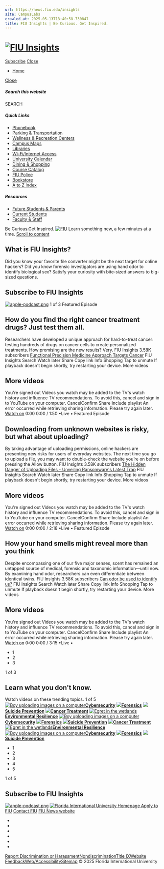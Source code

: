 ```yaml
---
url: https://news.fiu.edu/insights
site: CampusLabs
crawled_at: 2025-05-13T13:40:58.730847
title: FIU Insights | Be Curious. Get Inspired.
---
```


# [![FIU Insights](https://news.fiu.edu/insights/_assets/images/logo.png)](https://news.fiu.edu/insights/#insights)
[Subscribe](https://news.fiu.edu/insights/#subscribe)
[Close](https://news.fiu.edu/insights/)
  * [Home](https://news.fiu.edu/insights/index)


[ Close ](https://news.fiu.edu/insights/)
##### Search this website
SEARCH
##### Quick Links
  * [ Phonebook](https://phonebook.fiu.edu)
  * [ Parking & Transportation](https://parking.fiu.edu/)
  * [ Wellness & Recreation Centers](https://dasa.fiu.edu/all-departments/wellness-recreation-centers/)
  * [ Campus Maps](http://campusmaps.fiu.edu/)
  * [ Libraries](https://library.fiu.edu/)
  * [ Wi-Fi/Internet Access](https://network.fiu.edu/)
  * [ University Calendar](https://calendar.fiu.edu/)
  * [ Dining & Shopping](https://shop.fiu.edu/)
  * [ Course Catalog](https://catalog.fiu.edu/)
  * [ FIU Police](https://police.fiu.edu/)
  * [ Bookstore](https://shop.fiu.edu/retail/barnes-noble/course-materials/)
  * [ A to Z Index](https://www.fiu.edu/atoz/index.html)


##### Resources
  * [ Future Students & Parents](https://www.fiu.edu/information-for/future-students-parents.html)
  * [ Current Students](https://www.fiu.edu/information-for/current-students.html)
  * [ Faculty & Staff](https://www.fiu.edu/information-for/faculty-staff.html)


Be Curious.Get Inspired. [![FIU](https://news.fiu.edu/insights/_assets/images/fiu-chat-bubble.webp)](https://news.fiu.edu/insights/#subscribe)
Learn something new, a few minutes at a time.
[Scroll to content](https://news.fiu.edu/insights/#insights)
## What is FIU Insights?
Did you know your favorite file converter might be the next target for online hackers? Did you know forensic investigators are using hand odor to identify biological sex?
Satisfy your curiosity with bite-sized answers to big-sized questions.
## Subscribe to FIU Insights
[![apple-podcast.png](https://news.fiu.edu/insights/_assets/images/youtube-podcast.png)](https://www.youtube.com/@fiuinsights?sub_confirmation=1)
1 of 3
Featured Episode
## How do you find the right cancer treatment drugs? Just test them all.
Researchers have developed a unique approach for hard-to-treat cancer: testing hundreds of drugs on cancer cells to create personalized treatments.
How promising are the new results? Very.
FIU Insights
3.58K subscribers
[Functional Precision Medicine Approach Targets Cancer](https://www.youtube.com/watch?v=vY9Ij5uZTgc)
FIU Insights
Search
Watch later
Share
Copy link
Info
Shopping
Tap to unmute
If playback doesn't begin shortly, try restarting your device.
More videos
## More videos
You're signed out
Videos you watch may be added to the TV's watch history and influence TV recommendations. To avoid this, cancel and sign in to YouTube on your computer.
CancelConfirm
Share
Include playlist
An error occurred while retrieving sharing information. Please try again later.
[Watch on](https://www.youtube.com/watch?v=vY9Ij5uZTgc&embeds_referring_euri=https%3A%2F%2Fnews.fiu.edu%2F)
0:00
0:00 / 1:50
•Live
•
[](https://www.youtube.com/watch?v=vY9Ij5uZTgc "Watch on YouTube")
Featured Episode
## Downloading from unknown websites is risky, but what about uploading?
By taking advantage of uploading permissions, online hackers are presenting new risks for users of everyday websites. The next time you go to upload a file, you may want to double-check the website you’re on before pressing the Allow button.
FIU Insights
3.58K subscribers
[The Hidden Danger of Uploading Files - Unveiling Ransomware's Latest Trap](https://www.youtube.com/watch?v=nX9PSw6Dbzs)
FIU Insights
Search
Watch later
Share
Copy link
Info
Shopping
Tap to unmute
If playback doesn't begin shortly, try restarting your device.
More videos
## More videos
You're signed out
Videos you watch may be added to the TV's watch history and influence TV recommendations. To avoid this, cancel and sign in to YouTube on your computer.
CancelConfirm
Share
Include playlist
An error occurred while retrieving sharing information. Please try again later.
[Watch on](https://www.youtube.com/watch?v=nX9PSw6Dbzs&embeds_referring_euri=https%3A%2F%2Fnews.fiu.edu%2F)
0:00
0:00 / 2:18
•Live
•
[](https://www.youtube.com/watch?v=nX9PSw6Dbzs "Watch on YouTube")
Featured Episode
## How your hand smells might reveal more than you think
Despite encompassing one of our five major senses, scent has remained an untapped source of medical, forensic and taxonomic information—until now. By examining hand odor, researchers can even differentiate between identical twins.
FIU Insights
3.58K subscribers
[Can odor be used to identify us?](https://www.youtube.com/watch?v=QseGmlXKF0U)
FIU Insights
Search
Watch later
Share
Copy link
Info
Shopping
Tap to unmute
If playback doesn't begin shortly, try restarting your device.
More videos
## More videos
You're signed out
Videos you watch may be added to the TV's watch history and influence TV recommendations. To avoid this, cancel and sign in to YouTube on your computer.
CancelConfirm
Share
Include playlist
An error occurred while retrieving sharing information. Please try again later.
[Watch on](https://www.youtube.com/watch?v=QseGmlXKF0U&embeds_referring_euri=https%3A%2F%2Fnews.fiu.edu%2F)
0:00
0:00 / 3:15
•Live
•
[](https://www.youtube.com/watch?v=QseGmlXKF0U "Watch on YouTube")
  * 1
  * 2
  * 3


1 of 3
## Learn what you don't know.
Watch videos on these trending topics.
1 of 5
[![Boy uploading images on a computer](https://news.fiu.edu/insights/_assets/images/cybersecurity-thumbnail.webp)**Cybersecurity**](https://youtu.be/nX9PSw6Dbzs?si=XeArQxaCYBeM6XSa)
[![](https://news.fiu.edu/insights/_assets/images/forensics.jpg)**Forensics**](https://youtu.be/QseGmlXKF0U?si=HM0bJrOXiR0Z-c1O)
[![](https://news.fiu.edu/insights/_assets/images/suicide-prevention-thumbnail.webp)**Suicide Prevention**](https://youtu.be/1cwsfTG9kf4?si=xLLYo8Lj5Vn4w3VF)
[![](https://news.fiu.edu/insights/_assets/images/azzam-thumbnail.webp)**Cancer Treatment**](https://youtu.be/vY9Ij5uZTgc?feature=shared)
[![Egret in the wetlands](https://news.fiu.edu/insights/_assets/images/wetlands-thumbnail.webp)**Environmental Resilience**](https://youtu.be/_YE9GRoTcyw?si=BF6Mx2bHu41465ek)
[![Boy uploading images on a computer](https://news.fiu.edu/insights/_assets/images/cybersecurity-thumbnail.webp)**Cybersecurity**](https://youtu.be/nX9PSw6Dbzs?si=XeArQxaCYBeM6XSa)
[![](https://news.fiu.edu/insights/_assets/images/forensics.jpg)**Forensics**](https://youtu.be/QseGmlXKF0U?si=HM0bJrOXiR0Z-c1O)
[![](https://news.fiu.edu/insights/_assets/images/suicide-prevention-thumbnail.webp)**Suicide Prevention**](https://youtu.be/1cwsfTG9kf4?si=xLLYo8Lj5Vn4w3VF)
[![](https://news.fiu.edu/insights/_assets/images/azzam-thumbnail.webp)**Cancer Treatment**](https://youtu.be/vY9Ij5uZTgc?feature=shared)
[![Egret in the wetlands](https://news.fiu.edu/insights/_assets/images/wetlands-thumbnail.webp)**Environmental Resilience**](https://youtu.be/_YE9GRoTcyw?si=BF6Mx2bHu41465ek)
[![Boy uploading images on a computer](https://news.fiu.edu/insights/_assets/images/cybersecurity-thumbnail.webp)**Cybersecurity**](https://youtu.be/nX9PSw6Dbzs?si=XeArQxaCYBeM6XSa)
[![](https://news.fiu.edu/insights/_assets/images/forensics.jpg)**Forensics**](https://youtu.be/QseGmlXKF0U?si=HM0bJrOXiR0Z-c1O)
[![](https://news.fiu.edu/insights/_assets/images/suicide-prevention-thumbnail.webp)**Suicide Prevention**](https://youtu.be/1cwsfTG9kf4?si=xLLYo8Lj5Vn4w3VF)
  * 1
  * 2
  * 3
  * 4
  * 5


1 of 5
## Subscribe to FIU Insights
[![apple-podcast.png](https://news.fiu.edu/insights/_assets/images/youtube-podcast.png)](https://www.youtube.com/@fiuinsights?sub_confirmation=1)
[ ![Florida International University Homepage](https://digicdn.fiu.edu/core/_assets/images/footer-logo.svg) ](https://www.fiu.edu/)
[Apply to FIU](https://admissions.fiu.edu/how-to-apply/apply/) [Contact FIU](https://www.fiu.edu/about/contact-us/) [FIU News website ](https://news.fiu.edu/)
  * [](https://www.instagram.com/fiuinstagram/)
  * [](https://www.linkedin.com/school/florida-international-university/)
  * [](https://www.facebook.com/floridainternational)
  * [](https://twitter.com/fiu)
  * [](https://www.youtube.com/user/FloridaInternational)
  * [](https://flickr.com/photos/fiu)


[Report Discrimination or Harassment](https://report.fiu.edu/)[Nondiscrimination](https://ace.fiu.edu/civil-rights-and-accessibility/harassment-and-discrimination/)[Title IX](https://ace.fiu.edu/title-ix/)[Website Feedback](https://webforms.fiu.edu/view.php?id=370774&element_5=https://news.fiu.edu/insights/)[Web/Accessibility](https://accessibility.fiu.edu/)[Sitemap](https://news.fiu.edu/insights/sitemap)
© 2025 Florida International University
